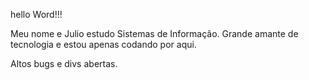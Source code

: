   hello Word!!!

Meu nome e Julio estudo Sistemas de Informação.
Grande amante de tecnologia e estou apenas codando por aqui.

Altos bugs e divs abertas.
